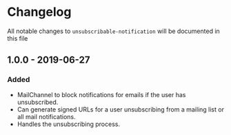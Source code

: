 # Changelog

All notable changes to `unsubscribable-notification` will be documented in this file

## 1.0.0 - 2019-06-27

### Added

- MailChannel to block notifications for emails if the user has unsubscribed.
- Can generate signed URLs for a user unsubscribing from a mailing list or all mail notifications.
- Handles the unsubscribing process.
